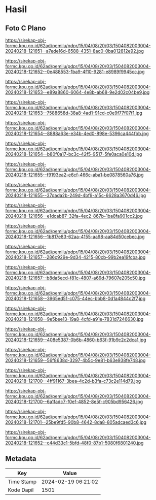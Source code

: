 # Hasil

## Foto C Plano

https://sirekap-obj-formc.kpu.go.id/62ad/pemilu/pdpr/15/04/08/20/03/1504082003004-20240218-121651--a7ede16d-6588-4351-8ac0-0ba012812e92.jpg

https://sirekap-obj-formc.kpu.go.id/62ad/pemilu/pdpr/15/04/08/20/03/1504082003004-20240218-121652--0e488553-1ba9-4f10-9281-e8989f9945cc.jpg

https://sirekap-obj-formc.kpu.go.id/62ad/pemilu/pdpr/15/04/08/20/03/1504082003004-20240218-121653--e89a8860-6064-4e8b-ab68-9e2d02c04be9.jpg

https://sirekap-obj-formc.kpu.go.id/62ad/pemilu/pdpr/15/04/08/20/03/1504082003004-20240218-121653--7588658d-38a8-4ad1-91cd-c0e9f77f07f1.jpg

https://sirekap-obj-formc.kpu.go.id/62ad/pemilu/pdpr/15/04/08/20/03/1504082003004-20240218-121654--8888a63e-e34b-4ed0-898e-5396ca444fbb.jpg

https://sirekap-obj-formc.kpu.go.id/62ad/pemilu/pdpr/15/04/08/20/03/1504082003004-20240218-121654--b80f0a17-bc3c-42f5-9517-5fe0aca0e10d.jpg

https://sirekap-obj-formc.kpu.go.id/62ad/pemilu/pdpr/15/04/08/20/03/1504082003004-20240218-121655--f9193ea2-e6cf-466c-aba1-be0878560a76.jpg

https://sirekap-obj-formc.kpu.go.id/62ad/pemilu/pdpr/15/04/08/20/03/1504082003004-20240218-121655--37dada2b-249d-4bf9-a15c-6628a3670d46.jpg

https://sirekap-obj-formc.kpu.go.id/62ad/pemilu/pdpr/15/04/08/20/03/1504082003004-20240218-121656--e1dcab87-32fa-4ec2-867b-1ba8fa901cc2.jpg

https://sirekap-obj-formc.kpu.go.id/62ad/pemilu/pdpr/15/04/08/20/03/1504082003004-20240218-121656--1b817e83-62aa-4155-aa98-aa84d50cebec.jpg

https://sirekap-obj-formc.kpu.go.id/62ad/pemilu/pdpr/15/04/08/20/03/1504082003004-20240218-121657--286c929e-9d34-4215-80cb-99b2ea19fcba.jpg

https://sirekap-obj-formc.kpu.go.id/62ad/pemilu/pdpr/15/04/08/20/03/1504082003004-20240218-121657--b8da5ecd-f81c-4807-a69d-79607e205c50.jpg

https://sirekap-obj-formc.kpu.go.id/62ad/pemilu/pdpr/15/04/08/20/03/1504082003004-20240218-121658--3965ed51-c075-44ec-bbb8-0d1a4844c2f7.jpg

https://sirekap-obj-formc.kpu.go.id/62ad/pemilu/pdpr/15/04/08/20/03/1504082003004-20240218-121658--9e5bee13-19a8-4cfd-a91e-7831d7246630.jpg

https://sirekap-obj-formc.kpu.go.id/62ad/pemilu/pdpr/15/04/08/20/03/1504082003004-20240218-121659--408e5387-0b6b-4860-b63f-91b9c2c2dca1.jpg

https://sirekap-obj-formc.kpu.go.id/62ad/pemilu/pdpr/15/04/08/20/03/1504082003004-20240218-121659--56f8638d-3297-4b5c-9e81-b63e938fe748.jpg

https://sirekap-obj-formc.kpu.go.id/62ad/pemilu/pdpr/15/04/08/20/03/1504082003004-20240218-121700--4ff91167-3bea-4c2d-b3fa-c73c2e114d79.jpg

https://sirekap-obj-formc.kpu.go.id/62ad/pemilu/pdpr/15/04/08/20/03/1504082003004-20240218-121700--6a1fadc7-f0ef-4852-8e5f-c905bd956426.jpg

https://sirekap-obj-formc.kpu.go.id/62ad/pemilu/pdpr/15/04/08/20/03/1504082003004-20240218-121701--25be9fd5-90b8-4642-8da8-805adcaed3c6.jpg

https://sirekap-obj-formc.kpu.go.id/62ad/pemilu/pdpr/15/04/08/20/03/1504082003004-20240218-121652--c44d33c1-5bfd-48f0-87b1-5080f6801240.jpg


## Metadata

| Key        | Value               |
| ---------- | ------------------- |
| Time Stamp | 2024-02-19 06:21:02 |
| Kode Dapil | 1501                |



